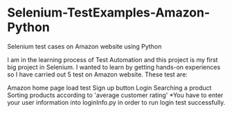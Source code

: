 # Selenium-TestExamples-Amazon-Python
Selenium test cases on Amazon website using Python

I am in the learning process of Test Automation and this project is my first big project in Selenium. I wanted to learn by getting hands-on experiences so I have carried out 5 test on Amazon website. These test are:

Amazon home page load test
Sign up button
Login
Searching a product
Sorting products according to 'average customer rating'
*You have to enter your user information into loginInfo.py in order to run login test successfully.
